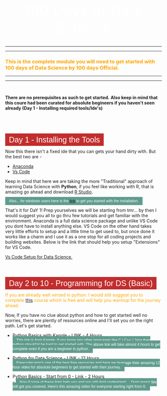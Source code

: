 <div style="text-align:center"> <span style="color:white; font-size:3.4em;"> 100 Days of Data Science<span></div>

<br>

___________
__________

### <span style="color:orange"> This is the complete module you will need to get started with 100 days of Data Science by 100 days Official.

________
____________

<br>

**There are no prerequisites as such to get started.**
**Also keep in mind that this coure had been curated for absolute begineers if you haven't seen already (Day 1 - Installing required tools/Ide's)**

<br>
<br>
<br>

<span style="color:orange ; background-color: #c22d2d;
        color: white;
        font-family: Helvetica;
        font-size: 25px;
        padding: 6px 12px;
        margin-bottom: 5px;">Day 1 - Installing the Tools

Now this there isn't a fixed ide that you can gets your hand dirty with. But the best two are - 
- [Anaconda](https://www.anaconda.com/products/individual) 
- [Vs Code](https://code.visualstudio.com/download)

Keep in mind that here we are taking the more "Traditional" approach of learning Data Science with **Python**, if you feel like working with R, that is amazing go ahead and download [R Studio](https://www.rstudio.com).

<span style="background: #609c8d;
        color: white;
        font-family: Helvetica;
        font-size: 12px;
        padding: 6px 12px;
        margin-bottom: 0px;">Also... for windows users here is the [link](https://www.youtube.com/watch?v=AKVRkB0fot0) to get you started with the installation.


That's it for DaY 1! Prep yourselves we will be starting from tmr... by then I would suggest you all to go thru few tutorials and get familiar with the environment. Anaconda is a full data science package and unlike VS Code you dont have to install anything else. VS Code on the other hand takes very little efforts to setup and a little time to get used to, but once done it works like a charm and I use it as a one stop for all coding projects and building websites. Below is the link that should help you setup
"Extensions" for VS Code.

[Vs Code Setup for Data Science.](https://code.visualstudio.com/docs/python/data-science-tutorial)

<br>
<br>


<span style="color:orange ; background-color: #c22d2d;
        color: white;
        font-family: Helvetica;
        font-size: 25px;
        padding: 6px 12px;
        margin-bottom: 5px;">Day 2 to 10  - Programming for DS (Basic)

<span style="color:orange">If you are already well versed in python. I would still suggest you to complete [this](https://www.kaggle.com/learn/python) course which is free and will help you warmup for the journey ahead. 

Now, If you have no clue about python and how to get started well no worries, there are plently of resources online and I'll  set you on the right path. Let's get started.

- Python Basics with Kaggle - [LINK](https://www.kaggle.com/learn/python) - 4 Hours.<br>
<span style="background: #609c8d;
        color: white;
        font-family: Helvetica;
        font-size: 12px;
        padding: 6px 12px;
        margin-bottom: 0px;">This link is from Kaggle. If you know any other languages like C / C++ / Java then python should'nt be hard to get started with. The above link will take almost 4 hours to get complete even if you are a begineer in python. 

- Python for Data Science - [LINK](https://www.youtube.com/watch?v=LHBE6Q9XlzI) - 12 Hours<br>
<span style="background: #609c8d;
        color: white;
        font-family: Helvetica;
        font-size: 12px;
        padding: 6px 12px;
        margin-bottom: 0px;"> Freecodecamp's one of the best free resources and here we leverage their amazing 12 hour video for absolute beginners to get started with their journey. 

- Python Basics - Start from 0 - [Link](https://www.youtube.com/watch?v=z2k9Jh3jDVU&list=PLWKjhJtqVAbkmRvnFmOd4KhDdlK1oIq23) - 2 Hours <br> -
<span style="background: #609c8d;
        color: white;
        font-family: Helvetica;
        font-size: 12px;
        padding: 6px 12px;
        margin-bottom: 0px;"> Now if none of these links help you and you still dont understand.... Dont worry! We still got you covered. Here's this amazing video for everyone starting right from 0.




